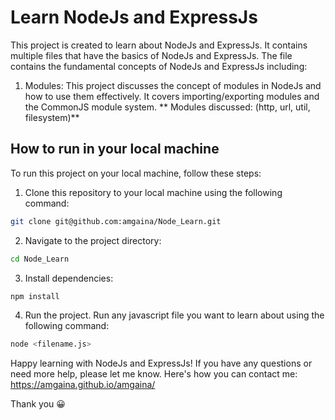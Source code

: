 # Learn NodeJs and ExpressJs
This project is created to learn about NodeJs and ExpressJs. It contains multiple files that have the basics of NodeJs and ExpressJs.
The file contains the fundamental concepts of NodeJs and ExpressJs including:
1. Modules: This project discusses the concept of modules in NodeJs and how to use them effectively. It covers importing/exporting modules and the CommonJS module system.
** Modules discussed: (http, url, util, filesystem)**

## How to run in your local machine
To run this project on your local machine, follow these steps:

1. Clone this repository to your local machine using the following command:
```bash
git clone git@github.com:amgaina/Node_Learn.git
```
2. Navigate to the project directory:
```bash
cd Node_Learn
```
3. Install dependencies:
```bash
npm install
```
4. Run the project. Run any javascript file you want to learn about using the following command:
```bash
node <filename.js>
```
Happy learning with NodeJs and ExpressJs! If you have any questions or need more help, please let me know.
Here's how you can contact me: https://amgaina.github.io/amgaina/

Thank you 😀
